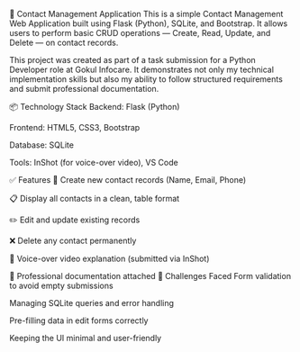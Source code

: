 📘 Contact Management Application
This is a simple Contact Management Web Application built using Flask (Python), SQLite, and Bootstrap. It allows users to perform basic CRUD operations — Create, Read, Update, and Delete — on contact records.

This project was created as part of a task submission for a Python Developer role at Gokul Infocare. It demonstrates not only my technical implementation skills but also my ability to follow structured requirements and submit professional documentation.

📦 Technology Stack
Backend: Flask (Python)

Frontend: HTML5, CSS3, Bootstrap

Database: SQLite

Tools: InShot (for voice-over video), VS Code

✅ Features
📝 Create new contact records (Name, Email, Phone)

📋 Display all contacts in a clean, table format

✏️ Edit and update existing records

❌ Delete any contact permanently

💬 Voice-over video explanation (submitted via InShot)

📄 Professional documentation attached
🧠 Challenges Faced
Form validation to avoid empty submissions

Managing SQLite queries and error handling

Pre-filling data in edit forms correctly

Keeping the UI minimal and user-friendly

